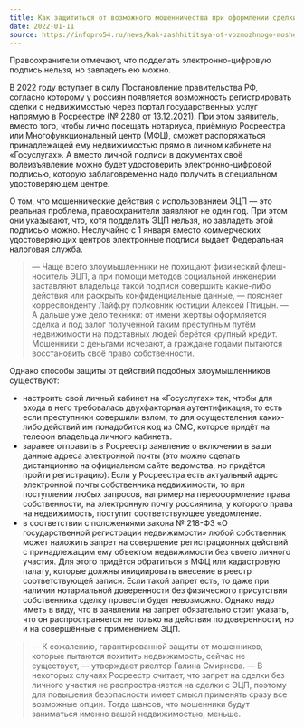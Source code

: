 ```yaml
---
title: Как защититься от возможного мошенничества при оформлении сделки с недвижимостью дистанционно
date: 2022-01-11
source: https://infopro54.ru/news/kak-zashhititsya-ot-vozmozhnogo-moshennichestva-pri-oformlenii-sdelki-s-nedvizhimostyu-distancionno/
---
```


Правоохранители отмечают, что подделать электронно-цифровую подпись нельзя, но завладеть ею можно.

В 2022 году вступает в силу Постановление правительства РФ, согласно которому у россиян появляется возможность регистрировать сделки с недвижимостью через портал государственных услуг напрямую в Росреестре (№ 2280 от 13.12.2021). При этом заявитель, вместо того, чтобы лично посещать нотариуса, приёмную Росреестра или Многофункциональный центр (МФЦ), сможет распоряжаться принадлежащей ему недвижимостью прямо в личном кабинете на «Госуслугах». А вместо личной подписи в документах своё волеизъявление можно будет удостоверить электронно-цифровой подписью, которую заблаговременно надо получить в специальном удостоверяющем центре.

О том, что мошеннические действия с использованием ЭЦП — это реальная проблема, правоохранители заявляют не один год. При этом они указывают, что, хотя подделать ЭЦП нельзя, но завладеть этой подписью можно. Неслучайно с 1 января вместо коммерческих удостоверяющих центров электронные подписи выдает Федеральная налоговая служба.

> — Чаще всего злоумышленники не похищают физический флеш-носитель ЭЦП, а при помощи методов социальной инженерии заставляют владельца такой подписи совершить какие-либо действия или раскрыть конфиденциальные данные, — поясняет корреспонденту Лайф.ру полковник юстиции Алексей Птицын. — А дальше уже дело техники: от имени жертвы оформляется сделка и под залог полученной таким преступным путём недвижимости на подставных людей берётся крупный кредит. Мошенники с деньгами исчезают, а граждане годами пытаются восстановить своё право собственности.

Однако способы защиты от действий подобных злоумышленников существуют:

- настроить свой личный кабинет на «Госуслугах» так, чтобы для входа в него требовалась двухфакторная аутентификация, то есть если преступники совершили взлом, то для осуществления каких-либо действий им понадобится код из СМС, которое придёт на телефон владельца личного кабинета.
- заранее отправить в Росреестр заявление о включении в ваши данные адреса электронной почты (это можно сделать дистанционно на официальном сайте ведомства, но придётся пройти регистрацию). Если у Росреестра есть актуальный адрес электронной почты собственника недвижимости, то при поступлении любых запросов, например на переоформление права собственности, на электронную почту россиянина, у которого права на недвижимость, поступит соответствующее уведомление.
- в соответствии с положениями закона № 218-ФЗ «О государственной регистрации недвижимости» любой собственник может наложить запрет на совершение регистрационных действий с принадлежащим ему объектом недвижимости без своего личного участия. Для этого придётся обратиться в МФЦ или кадастровую палату, которые должны инициировать внесение в реестр соответствующей записи. Если такой запрет есть, то даже при наличии нотариальной доверенности без физического присутствия собственника сделку провести будет невозможно. Однако надо иметь в виду, что в заявлении на запрет обязательно стоит указать, что он распространяется не только на действия по доверенности, но и на совершённые с применением ЭЦП.

>— К сожалению, гарантированной защиты от мошенников, которые пытаются похитить недвижимость, сейчас не существует, — утверждает риелтор Галина Смирнова. — В некоторых случаях Росреестр считает, что запрет на сделки без личного участия не распространяется на сделки с ЭЦП, поэтому для повышения безопасности имеет смысл применять сразу все возможные опции. Тогда шансов, что мошенники будут заниматься именно вашей недвижимостью, меньше.